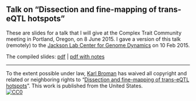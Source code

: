 ## Talk on &ldquo;Dissection and fine-mapping of trans-eQTL hotspots&rdquo;

These are slides for a talk that I will give at the Complex Trait
Community meeting in Portland, Oregon, on 8 June 2015. I gave a
version of this talk (remotely) to the
[Jackson Lab Center for Genome Dynamics](http://cgd.jax.org) on 10 Feb
2015.

The compiled slides:
[pdf](https://www.biostat.wisc.edu/~kbroman/presentations/trans_eqtl_hotspots.pdf) |
[pdf with notes](https://www.biostat.wisc.edu/~kbroman/presentations/trans_eqtl_hotspots_withnotes.pdf)

---

To the extent possible under law,
[Karl Broman](http://github.com/kbroman)
has waived all copyright and related or neighboring rights to
&ldquo;[Dissection and fine-mapping of trans-eQTL hotspots](https://github.com/kbroman/Talk_TransHotspots)&rdquo;.
This work is published from the United States.
<br/>
[![CC0](http://i.creativecommons.org/p/zero/1.0/88x31.png)](http://creativecommons.org/publicdomain/zero/1.0/)
